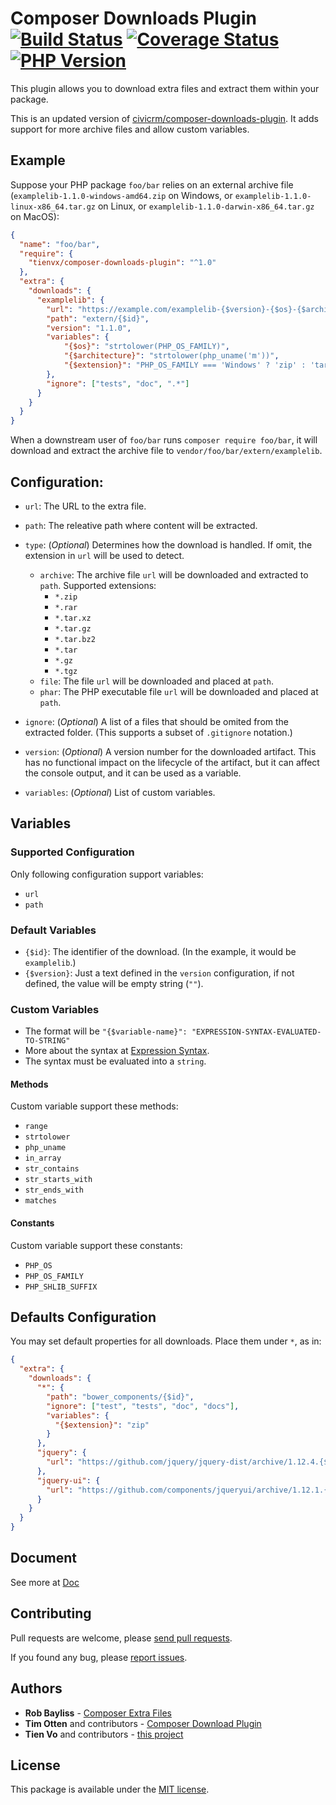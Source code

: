Composer Downloads Plugin [![Build Status][actions_badge]][actions_link] [![Coverage Status][coveralls_badge]][coveralls_link] [![PHP Version][php-version-image]][php-version-url]
===========================

This plugin allows you to download extra files and extract them within your package.

This is an updated version of [civicrm/composer-downloads-plugin](https://github.com/civicrm/composer-downloads-plugin).
It adds support for more archive files and allow custom variables.

## Example

Suppose your PHP package `foo/bar` relies on an external archive file (`examplelib-1.1.0-windows-amd64.zip` on Windows, or `examplelib-1.1.0-linux-x86_64.tar.gz` on Linux, or `examplelib-1.1.0-darwin-x86_64.tar.gz` on MacOS):

```json
{
  "name": "foo/bar",
  "require": {
    "tienvx/composer-downloads-plugin": "^1.0"
  },
  "extra": {
    "downloads": {
      "examplelib": {
        "url": "https://example.com/examplelib-{$version}-{$os}-{$architecture}.{$extension}",
        "path": "extern/{$id}",
        "version": "1.1.0",
        "variables": {
            "{$os}": "strtolower(PHP_OS_FAMILY)",
            "{$architecture}": "strtolower(php_uname('m'))",
            "{$extension}": "PHP_OS_FAMILY === 'Windows' ? 'zip' : 'tar.gz'",
        },
        "ignore": ["tests", "doc", ".*"]
      }
    }
  }
}
```

When a downstream user of `foo/bar` runs `composer require foo/bar`, it will download and extract the archive file to `vendor/foo/bar/extern/examplelib`. 

## Configuration:

* `url`: The URL to the extra file.

* `path`: The releative path where content will be extracted.

* `type`: (*Optional*) Determines how the download is handled. If omit, the extension in `url` will be used to detect.
    * `archive`: The archive file `url` will be downloaded and extracted to `path`. Supported extensions:
      * `*.zip`
      * `*.rar`
      * `*.tar.xz`
      * `*.tar.gz`
      * `*.tar.bz2`
      * `*.tar`
      * `*.gz`
      * `*.tgz`
    * `file`: The file `url` will be downloaded and placed at `path`.
    * `phar`: The PHP executable file `url` will be downloaded and placed at `path`.

* `ignore`: (*Optional*) A list of a files that should be omited from the extracted folder. (This supports a subset of `.gitignore` notation.)

* `version`: (*Optional*) A version number for the downloaded artifact. This has no functional impact on the lifecycle of the artifact, but
   it can affect the console output, and it can be used as a variable.

* `variables`: (*Optional*) List of custom variables.

## Variables

### Supported Configuration

Only following configuration support variables:

* `url`
* `path`

### Default Variables

* `{$id}`: The identifier of the download. (In the example, it would be `examplelib`.)
* `{$version}`: Just a text defined in the `version` configuration, if not defined, the value will be empty string (`""`).

### Custom Variables

* The format will be `"{$variable-name}": "EXPRESSION-SYNTAX-EVALUATED-TO-STRING"`
* More about the syntax at [Expression Syntax](https://github.com/leongrdic/php-smplang#expression-syntax).
* The syntax must be evaluated into a `string`.

#### Methods

Custom variable support these methods:
* `range`
* `strtolower`
* `php_uname`
* `in_array`
* `str_contains`
* `str_starts_with`
* `str_ends_with`
* `matches`

#### Constants

Custom variable support these constants:
* `PHP_OS`
* `PHP_OS_FAMILY`
* `PHP_SHLIB_SUFFIX`

## Defaults Configuration

You may set default properties for all downloads. Place them under `*`, as in:

```json
{
  "extra": {
    "downloads": {
      "*": {
        "path": "bower_components/{$id}",
        "ignore": ["test", "tests", "doc", "docs"],
        "variables": {
          "{$extension}": "zip"
        }
      },
      "jquery": {
        "url": "https://github.com/jquery/jquery-dist/archive/1.12.4.{$extension}"
      },
      "jquery-ui": {
        "url": "https://github.com/components/jqueryui/archive/1.12.1.{$extension}"
      }
    }
  }
}
```

## Document

See more at [Doc](./doc/)

## Contributing

Pull requests are welcome, please [send pull requests](https://github.com/tienvx/composer-downloads-plugin/pulls).

If you found any bug, please [report issues](https://github.com/tienvx/composer-downloads-plugin/issues).

## Authors

* **Rob Bayliss** - [Composer Extra Files](https://github.com/LastCallMedia/ComposerExtraFiles/graphs/contributors)
* **Tim Otten** and contributors - [Composer Download Plugin](https://github.com/civicrm/composer-downloads-plugin/graphs/contributors)
* **Tien Vo** and contributors - [this project](https://github.com/tienvx/composer-downloads-plugin/graphs/contributors)

## License

This package is available under the [MIT license](LICENSE).

[actions_badge]: https://github.com/tienvx/composer-downloads-plugin/workflows/main/badge.svg
[actions_link]: https://github.com/tienvx/composer-downloads-plugin/actions

[coveralls_badge]: https://coveralls.io/repos/tienvx/composer-downloads-plugin/badge.svg?branch=main&service=github
[coveralls_link]: https://coveralls.io/github/tienvx/composer-downloads-plugin?branch=main

[php-version-url]: https://packagist.org/packages/composer-downloads-plugin/parts-index
[php-version-image]: http://img.shields.io/badge/php-8.0.0+-ff69b4.svg
